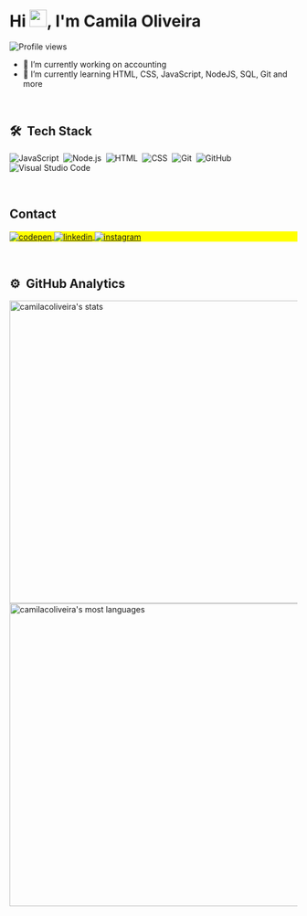 <h1 align="left">Hi <img src="https://raw.githubusercontent.com/kaueMarques/kaueMarques/master/hi.gif" height="30px">, I'm Camila Oliveira</h1>
<p align="left"> <img src="https://komarev.com/ghpvc/?username=camilacoliveira&color=yellow" alt="Profile views" /> </p>


- 🔭 I’m currently working on accounting
- 🌱 I’m currently learning HTML, CSS, JavaScript, NodeJS, SQL, Git and more

<br>

## 🛠 &nbsp;Tech Stack

![JavaScript](https://img.shields.io/badge/-JavaScript-05122A?style=flat&logo=javascript)&nbsp;
![Node.js](https://img.shields.io/badge/-Node.js-05122A?style=flat&logo=node.js)&nbsp;
![HTML](https://img.shields.io/badge/-HTML-05122A?style=flat&logo=HTML5)&nbsp;
![CSS](https://img.shields.io/badge/-CSS-05122A?style=flat&logo=CSS3&logoColor=1572B6)&nbsp;
![Git](https://img.shields.io/badge/-Git-05122A?style=flat&logo=git)&nbsp;
![GitHub](https://img.shields.io/badge/-GitHub-05122A?style=flat&logo=github)&nbsp;
![Visual Studio Code](https://img.shields.io/badge/-Visual%20Studio%20Code-05122A?style=flat&logo=visual-studio-code&logoColor=007ACC)&nbsp;
<!--![React](https://img.shields.io/badge/-React-05122A?style=flat&logo=react)&nbsp;
![Markdown](https://img.shields.io/badge/-Markdown-05122A?style=flat&logo=markdown)&nbsp;
![PostgreSQL](https://img.shields.io/badge/-PostgreSQL-05122A?style=flat&logo=postgresql)&nbsp;
![SQLite](https://img.shields.io/badge/-SQLite-05122A?style=flat&logo=sqlite)&nbsp;-->

<br>

## Contact

<p align="left" style="background:yellow">
<a href="https://codepen.io/camilacoliveira" target="_blank">
  <img align="center" src="https://img.shields.io/badge/-camilacoliveira-05122A?style=flat&logo=codepen" alt="codepen"/>
</a>
<a href="https://linkedin.com/in/camilacoliveira-cont" target="_blank">
  <img align="center" src="https://img.shields.io/badge/-camilacoliveira-05122A?style=flat&logo=linkedin" alt="linkedin"/>
</a>
<a href="https://instagram.com/camilacoliveira.cont" target="_blank">
 <img align="center" src="https://img.shields.io/badge/-camilacoliveira-05122A?style=flat&logo=instagram" alt="instagram"/>
</a>
<!--<a href="https://twitter.com/camilacoliveira" target="_blank">
  <img align="center" src="https://img.shields.io/badge/-maykbrito-05122A?style=flat&logo=twitter" alt="twitter"/>  
</a>
<a href="https://youtube.com/camilacoliveira" target="_blank">
 <img align="center" src="https://img.shields.io/badge/-maykbrito-05122A?style=flat&logo=youtube" alt="youtube"/>
</a>-->
</p>

<br>

## ⚙️ &nbsp;GitHub Analytics

<p align="left">
<img width="530em" src="https://github-readme-stats.vercel.app/api?username=camilacoliveira&show_icons=true&theme=vision-friendly-dark" alt="camilacoliveira's stats"/>
<img width="530em" src="https://github-readme-stats.vercel.app/api/top-langs/?username=camilacoliveira&layout=compact&theme=vision-friendly-dark" alt="camilacoliveira's most languages"/>
</p>

<br>

<!--
**camilacoliveira/camilacoliveira** is a ✨ _special_ ✨ repository because its `README.md` (this file) appears on your GitHub profile.
Here are some ideas to get you started:

- 🔭 I’m currently working on ...
- 🌱 I’m currently learning ...
- 👯 I’m looking to collaborate on ...
- 🤔 I’m looking for help with ...
- 💬 Ask me about ...
- 📫 How to reach me: ...
- 😄 Pronouns: ...
- ⚡ Fun fact: ...
-->

